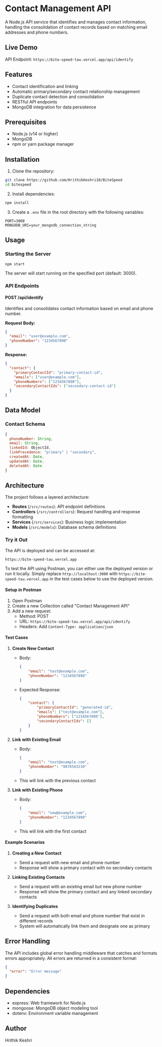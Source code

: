 # Contact Management API

A Node.js API service that identifies and manages contact information, handling the consolidation of contact records based on matching email addresses and phone numbers.

## Live Demo
API Endpoint: `https://bite-speed-tau.vercel.app/api/identify`

## Features

- Contact identification and linking
- Automatic primary/secondary contact relationship management
- Duplicate contact detection and consolidation
- RESTful API endpoints
- MongoDB integration for data persistence

## Prerequisites

- Node.js (v14 or higher)
- MongoDB
- npm or yarn package manager

## Installation

1. Clone the repository:
```bash
git clone https://github.com/HrithikKeshri10/BiteSpeed
cd bitespeed
```

2. Install dependencies:
```bash
npm install
```

3. Create a `.env` file in the root directory with the following variables:
```env
PORT=3000
MONGODB_URI=your_mongodb_connection_string
```

## Usage

### Starting the Server
```bash
npm start
```

The server will start running on the specified port (default: 3000).

### API Endpoints

#### POST /api/identify

Identifies and consolidates contact information based on email and phone number.

**Request Body:**
```json
{
  "email": "user@example.com",
  "phoneNumber": "1234567890"
}
```

**Response:**
```json
{
  "contact": {
    "primaryContactId": "primary-contact-id",
    "emails": ["user@example.com"],
    "phoneNumbers": ["1234567890"],
    "secondaryContactIds": ["secondary-contact-id"]
  }
}
```

## Data Model

### Contact Schema

```javascript
{
  phoneNumber: String,
  email: String,
  linkedId: ObjectId,
  linkPrecedence: "primary" | "secondary",
  createdAt: Date,
  updatedAt: Date,
  deletedAt: Date
}
```

## Architecture

The project follows a layered architecture:

- **Routes** (`/src/routes`): API endpoint definitions
- **Controllers** (`/src/controllers`): Request handling and response formatting
- **Services** (`/src/services`): Business logic implementation
- **Models** (`/src/models`): Database schema definitions

### Try it Out

The API is deployed and can be accessed at:
```
https://bite-speed-tau.vercel.app
```

To test the API using Postman, you can either use the deployed version or run it locally. Simply replace `http://localhost:3000` with `https://bite-speed-tau.vercel.app` in the test cases below to use the deployed version.
#### Setup in Postman
1. Open Postman
2. Create a new Collection called "Contact Management API"
3. Add a new request:
   - Method: POST
   - URL: `https://bite-speed-tau.vercel.app/api/identify`
   - Headers: Add `Content-Type: application/json`

#### Test Cases

1. **Create New Contact**
   - Body:
     ```json
     {
         "email": "test@example.com",
         "phoneNumber": "1234567890"
     }
     ```
   - Expected Response:
     ```json
     {
         "contact": {
             "primaryContactId": "generated-id",
             "emails": ["test@example.com"],
             "phoneNumbers": ["1234567890"],
             "secondaryContactIds": []
         }
     }
     ```

2. **Link with Existing Email**
   - Body:
     ```json
     {
         "email": "test@example.com",
         "phoneNumber": "9876543210"
     }
     ```
   - This will link with the previous contact

3. **Link with Existing Phone**
   - Body:
     ```json
     {
         "email": "new@example.com",
         "phoneNumber": "1234567890"
     }
     ```
   - This will link with the first contact

#### Example Scenarios

1. **Creating a New Contact**
   - Send a request with new email and phone number
   - Response will show a primary contact with no secondary contacts

2. **Linking Existing Contacts**
   - Send a request with an existing email but new phone number
   - Response will show the primary contact and any linked secondary contacts

3. **Identifying Duplicates**
   - Send a request with both email and phone number that exist in different records
   - System will automatically link them and designate one as primary

## Error Handling

The API includes global error handling middleware that catches and formats errors appropriately. All errors are returned in a consistent format:

```json
{
  "error": "Error message"
}
```

## Dependencies

- express: Web framework for Node.js
- mongoose: MongoDB object modeling tool
- dotenv: Environment variable management

## Author

Hrithik Keshri
